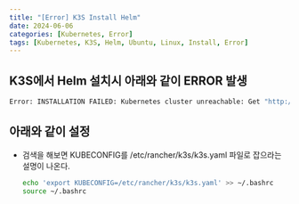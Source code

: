 ```yaml
---
title: "[Error] K3S Install Helm"
date: 2024-06-06
categories: [Kubernetes, Error]
tags: [Kubernetes, K3S, Helm, Ubuntu, Linux, Install, Error]
---
```


## K3S에서 Helm 설치시 아래와 같이 ERROR 발생

```bash
Error: INSTALLATION FAILED: Kubernetes cluster unreachable: Get "http://localhost:8080/version": dial tcp [::1]:8080: connect: connection refused
```

## 아래와 같이 설정

- 검색을 해보면 KUBECONFIG를 /etc/rancher/k3s/k3s.yaml 파일로 잡으라는 설명이 나온다.
  ```bash
  echo 'export KUBECONFIG=/etc/rancher/k3s/k3s.yaml' >> ~/.bashrc
  source ~/.bashrc
  ```